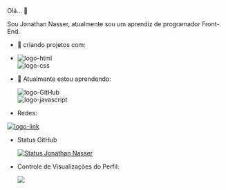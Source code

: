Olá... 👋

Sou Jonathan Nasser, atualmente sou um aprendiz de programador Front-End.
- 🔭 criando projetos com:
- 
  <img src="https://img.shields.io/badge/HTML5-E34F26?style=for-the-badge&logo=html5&logoColor=white" alt="logo-html" /> <br>
  <img src="https://img.shields.io/badge/CSS3-1572B6?style=for-the-badge&logo=css3&logoColor=white" alt="logo-css" />
  
- 🌱 Atualmente estou aprendendo:

  <img src="https://img.shields.io/badge/GitHub-100000?style=for-the-badge&logo=github&logoColor=white" alt="logo-GitHub" /><br>
  <img src="https://img.shields.io/badge/JavaScript-F7DF1E?style=for-the-badge&logo=javascript&logoColor=black" alt="logo-javascript" />

- Redes:

<a href="https://www.linkedin.com/in/jonathan-nasser/" target="_blank"><img src="https://img.shields.io/badge/LinkedIn-0077B5?style=for-the-badge&logo=linkedin&logoColor=white" alt="logo-link" /> </a>

- Status GitHub

  [![Status Jonathan Nasser](https://github-readme-stats.vercel.app/api?username=Jonathan-Nasser)](https://github.com/anuraghazra/github-readme-stats)

- Controle de Visualizações do Perfil:

  ![](https://komarev.com/ghpvc/?username=your-github-Jonathan-Nasser)
